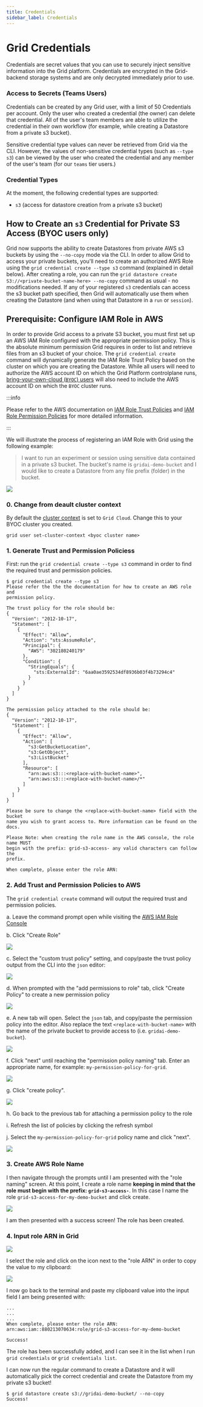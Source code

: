 ```yaml
--- 
title: Credentials
sidebar_label: Credentials
---
```


# Grid Credentials

Credentials are secret values that you can use to securely inject sensitive information into the
Grid platform. Credentials are encrypted in the Grid-backend storage
systems and are only decrypted immediately prior to use.

### Access to Secrets (Teams Users)

Credentials can be created by any Grid user, with a limit of 50
Credentials per account. Only the user who created a credential (the owner) can
delete that credential. All of the user's team members are able to utilize the credential in
their own workflow (for example, while creating a Datastore from a private s3 bucket).

Sensitive credential type values can never be retrieved from Grid via the CLI. However,
the values of non-sensitive credential types (such as `--type s3`) can be viewed by the user
who created the credential and any member of the user's team (for our `teams` tier users.)

### Credential Types

At the moment, the following credential types are supported:

- `s3` (access for datastore creation from a private s3 bucket)

## How to Create an `s3` Credential for Private S3 Access (BYOC users only)


Grid now supports the ability to create Datastores from private AWS s3 buckets by using
the `--no-copy` mode via the CLI. In order to allow Grid to access your private buckets,
you'll need to create an authorized AWS Role using the `grid credential create --type s3`
command (explained in detail below). After creating a role, you can run the
`grid datastore create S3://<private-bucket-name-here> --no-copy` command as usual - no
modifications needed. If any of your registered `s3` credentials can access the s3 bucket
path specified, then Grid will automatically use them when creating the Datastore (and
when using that Datastore in a `run` or `session`).

## Prerequisite: Configure IAM Role in AWS

In order to provide Grid access to a private S3 bucket, you must first set up an AWS IAM Role configured with the appropriate permission policy. This is the absolute minimum permission Grid requires in order to list and retrieve files from an s3 bucket of your choice. The `grid credential create` command will dynamically generate the IAM Role Trust Policy based on the cluster on which you are creating the Datastore. While all users will need to authorize the AWS account ID on which the Grid Platform controlplane runs, [bring-your-own-cloud (`BYOC`) users](./2_Custom%20Cloud%20Credentials/1_byoc.md) will also need to include the AWS account ID on which the `BYOC` cluster runs. 

:::info

Please refer to the AWS documentation on [IAM Role Trust
Policies](https://aws.amazon.com/blogs/security/how-to-use-trust-policies-with-iam-roles/)
and [IAM Role Permission
Policies](https://docs.aws.amazon.com/IAM/latest/UserGuide/access_policies.html) for more
detailed information.

:::


We will illustrate the process of registering an IAM Role with Grid using the following
example:

> I want to run an experiment or session using sensitive data contained in a private s3 bucket. The bucket's name is
> `gridai-demo-bucket` and I would like to create a Datastore from any file
> prefix (folder) in the bucket. 

<div style={{textAlign: 'center'}}>

![](../../static/images/credentials/demo_bucket_contents.png)

</div>

### 0. Change from deault cluster context
By default the [cluster context](./2_Custom%20Cloud%20Credentials/5_grid-cluster-context.md) is set to `Grid Cloud`. Change this to your BYOC cluster you created. 

```
grid user set-cluster-context <byoc cluster name>
```

### 1. Generate Trust and Permission Policiess

First: run the `grid credential create --type s3` command in order to find the required trust and
permission policies. 

```
$ grid credential create --type s3
Please refer the the the documentation for how to create an AWS role and 
permission policy.

The trust policy for the role should be:
{
  "Version": "2012-10-17",
  "Statement": [
    {
      "Effect": "Allow",
      "Action": "sts:AssumeRole",
      "Principal": {
        "AWS": "302180240179"
      },
      "Condition": {
        "StringEquals": {
          "sts:ExternalId": "6aa0ae3592534df8936b03f4b73294c4"
        }
      }
    }
  ]
}

The permission policy attached to the role should be:
{
  "Version": "2012-10-17",
  "Statement": [
    {
      "Effect": "Allow",
      "Action": [
        "s3:GetBucketLocation",
        "s3:GetObject",
        "s3:ListBucket"
      ],
      "Resource": [
        "arn:aws:s3:::<replace-with-bucket-name>",
        "arn:aws:s3:::<replace-with-bucket-name>/*"
      ]
    }
  ]
}

Please be sure to change the <replace-with-bucket-name> field with the bucket 
name you wish to grant access to. More information can be found on the docs.

Please Note: when creating the role name in the AWS console, the role name MUST 
begin with the prefix: grid-s3-access- any valid characters can follow the 
prefix.

When complete, please enter the role ARN:
```

### 2. Add Trust and Permission Policies to AWS

The `grid credential create` command will output the required trust and permission policies. 

  a. Leave the command prompt open while visiting the [AWS IAM Role
  Console](https://us-east-1.console.aws.amazon.com/iamv2/home?region=us-east-1#/roles) 

  b. Click "Create Role"

  ![](../../static/images/credentials/role-console.png)

  c. Select the "custom trust policy" setting, and copy/paste the trust policy output
  from the CLI into the `json` editor:

  ![](../../static/images/credentials/select_trusted_entity.png)

  d.  When prompted with the "add permissions to role" tab, click "Create Policy" to  create a new permission
  policy

  ![](../../static/images/credentials/add_permissions_to_role.png)

  e.  A new tab will open. Select the `json` tab, and
  copy/paste the permission policy into the editor. Also replace the text
  `<replace-with-bucket-name>` with the name of the private bucket to provide access to
  (i.e. `gridai-demo-bucket`). 

  ![](../../static/images/credentials/aws_permission_policy.png)

  f. Click "next" until reaching the "permission policy naming" tab. Enter an appropriate
  name, for example: `my-permission-policy-for-grid`. 

  ![](../../static/images/credentials/permission_policy_naming.png)

  g. Click "create policy".

  ![](../../static/images/credentials/permission_policy_created.png)

  h. Go back to the previous tab for attaching a permission policy to the role 

  i. Refresh the list of policies by clicking the refresh symbol

  j. Select the `my-permission-policy-for-grid` policy name and click "next".

![](../../static/images/credentials/attach_permission_policy.png)

### 3. Create AWS Role Name

I then navigate through the prompts until I am presented with the "role naming" screen. At
this point, I create a role name **keeping in mind that the role must begin with the
prefix: `grid-s3-access-`**. In this case I name the role
`grid-s3-access-for-my-demo-bucket` and click create.

![](../../static/images/credentials/role_naming.png)


I am then presented with a success screen! The role has been created. 

### 4. Input role ARN in Grid

![](../../static/images/credentials/role_created.png)

I select the role and click on the icon next to the "role ARN" in order to
copy the value to my clipboard:

![](../../static/images/credentials/arn_copy.png)

I now go back to the terminal and paste my clipboard value into the input field
I am being presented with:

```
...
...
...
When complete, please enter the role ARN: arn:aws:iam::880213070634:role/grid-s3-access-for-my-demo-bucket

Success!
```

The role has been successfully added, and I can see it in the list when I run `grid
credentials` or `grid credentials list`. 

I can now run the regular command to create a Datastore and it will
automatically pick the correct credential and create the Datastore from my private s3 bucket!

```
$ grid datastore create s3://gridai-demo-bucket/ --no-copy
Success!
```
